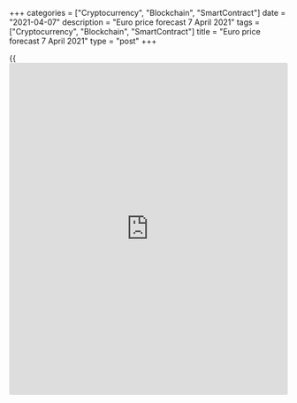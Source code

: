 +++
categories = ["Cryptocurrency", "Blockchain", "SmartContract"]
date = "2021-04-07"
description = "Euro price forecast 7 April 2021"
tags = ["Cryptocurrency", "Blockchain", "SmartContract"]
title = "Euro price forecast 7 April 2021"
type = "post"
+++

{{<iframe id="large-banner" src="https://www.bounty.group/#slide=13.0" width="100%" height="600" scrolling="no" style="border: 0px solid rgb(216, 221, 230); border-radius: 3px;">}}

2021-04-07

2021-04-07

Euro is about to rebound. Forecast as of 07.04.2021Dmitri Demidenko

The market sometimes goes too far, and the US dollar is no exception. In
early spring, the dollar was growing too fast, and [investor](https://www.fintechee.com/tutorial-for-forex-trading/investor-mode/)s are now
revising the situation. The EURUSD bulls are not as weak as it was
thought before. Let us discuss the Forex outlook and make up a
[EURUSD][1] trading plan.

## Monthly euro fundamental forecast

The future consists of what we already know and what we have yet to
learn. Hardly anyone was surprised by the increased US GDP forecasts for
2021 from 5.1% to 6.4%. However, the IMF upgraded the growth projections
for China, paying for the economic stimulus, and the locked-down euro-
area, which has become a pleasant surprise for the [EURUSD][1] bulls.
They took advantage of a halt in the Treasury yields rally and pushed
the pair price above the middle of figure 18.

Things are not as bad as they seemed before. According to the IMF, the
recent recession won’t leave as severe consequences as the previous one
due to the massive incentives. By 2024, the OECD countries will produce
only 1% less than predicted before the pandemic. For comparison, after
the crisis of 2008-2009, the gap between the expected and actual growth
was 10%. The United States, due to the large-scale monetary and fiscal
stimulus, will manage the recession fallout with little or no loss and
help other countries. However, over the next five years, the global GDP
driver will be China, not the USA.

### IMF projections

 _Source_ _: Financial Times_

Both factors, including the US assistance to the export-led economies
and China’s leadership, are favorable for the euro. Furthermore, there
are unconventional views on fiscal [policy](https://www.fintechee.com/policy/), which will support the
[EURUSD][1] bulls. According to UBS, Joe Biden's $1.9 trillion aid
package is not more significant for the United States than the €750
billion Recovery Fund for Europe. In fact, most of the EU stimulus will
come in 2021, while in the USA, the new packages will simply replace the
previous ones. The bank estimates the impact of the program adopted by
Congress at +0.5 % to US GDP in 2021, while European stimulus will add
1% to the euro-area GDP in the same period.

By and large, the EU efforts to create the European common bond market,
China's financial openness and the growing US twin deficit are bearish
factors for the USD index. The greenback must have been growing too fast
in March, and [investor](https://www.fintechee.com/tutorial-for-forex-trading/investor-mode/)s realize this fact in April. A case in point is
the decline in the Treasury yields and the lower chance of the federal
funds rate hike in response to the robust US PMI and employment data.

### Market expectations for the Fed rate hike



 _Source_ _: Bloomberg_

Currently, the derivatives market is betting on a Fed rate hike in late
2022, and a further 75-bps increase by early 2024. Nevertheless, the Fed
members express the willingness to allow the US economy to overheat. The
Fed does not try to clamp down on the growth of US bond yields, as it
considers it to be fundamentally justified. As long as financial
conditions, according to Oxford Economics, are close to 20-year lows,
the central bank won’t take active steps.

### Monthly [EURUSD][1] trading plan

I believe there appear reasons for the [EURUSD][1] rally start which
will resume the euro uptrend. This fact suggests the trading strategy of
buying the euro-dollar on the corrections. On the other hand, the euro-
area economic situation will hardly improve soon. Therefore, the euro
tendency to consolidate in the range of $1.17-$1.195 makes it profitable
to sell the [EURUSD][1] on the price growth to the upper border of the
range.



## Price chart of EURUSD in real time mode

The content of this article reflects the author’s opinion and does not
necessarily reflect the official position of LiteForex. The material
published on this page is provided for informational purposes only and
should not be considered as the provision of investment advice for the
purposes of Directive 2004/39/EC.

Rate this article:

{{value}}

( {{count}} {{title}} )

   1. my.liteforex.com/trading/chart?symbol=EURUSD&returnUrl=true